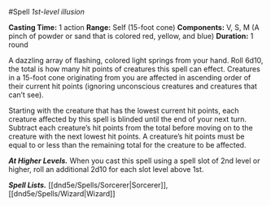 #Spell
*1st-level illusion*

**Casting Time:** 1 action
**Range:** Self (15-foot cone)
**Components:** V, S, M (A pinch of powder or sand that is colored red, yellow, and blue)
**Duration:** 1 round

A dazzling array of flashing, colored light springs from your hand. Roll 6d10, the total is how many hit points of creatures this spell can effect. Creatures in a 15-foot cone originating from you are affected in ascending order of their current hit points (ignoring unconscious creatures and creatures that can’t see).

Starting with the creature that has the lowest current hit points, each creature affected by this spell is blinded until the end of your next turn. Subtract each creature’s hit points from the total before moving on to the creature with the next lowest hit points. A creature’s hit points must be equal to or less than the remaining total for the creature to be affected.

***At Higher Levels.*** When you cast this spell using a spell slot of 2nd level or higher, roll an additional 2d10 for each slot level above 1st.

***Spell Lists.*** [[dnd5e/Spells/Sorcerer\|Sorcerer]], [[dnd5e/Spells/Wizard\|Wizard]]